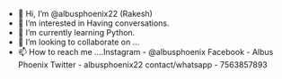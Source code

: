 - 👋 Hi, I’m @albusphoenix22 (Rakesh)
- 👀 I’m interested in Having conversations.
- 🌱 I’m currently learning Python.
- 💞️ I’m looking to collaborate on ...
- 📫 How to reach me ....Instagram - @albusphoenix   Facebook - Albus Phoenix Twitter - albusphoenix22 contact/whatsapp - 7563857893


<!---
albusphoenix22/albusphoenix22 is a ✨ special ✨ repository because its `README.md` (this file) appears on your GitHub profile.
You can click the Preview link to take a look at your changes.
--->
